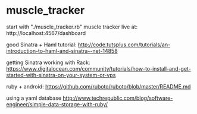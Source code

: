 muscle_tracker
==============

start with "./muscle_tracker.rb"
muscle tracker live at:
http://localhost:4567/dashboard

good Sinatra + Haml tutorial:
http://code.tutsplus.com/tutorials/an-introduction-to-haml-and-sinatra--net-14858

getting Sinatra working with Rack:
https://www.digitalocean.com/community/tutorials/how-to-install-and-get-started-with-sinatra-on-your-system-or-vps

ruby + android:
https://github.com/ruboto/ruboto/blob/master/README.md

using a yaml database
http://www.techrepublic.com/blog/software-engineer/simple-data-storage-with-ruby/

